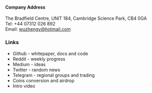 
#### Company Address
The Bradfield Centre, UNIT 184, Cambridge Science Park, CB4 0GA <br>
Tel: +44 07312 026 892 <br>
Email: wuzhengy@hotmail.com <br>

### Links
* Github - whitepaper, docs and code
* Reddit - weekly progress
* Medium - ideas
* Twitter - random news
* Telegram - regional groups and trading
* Coins conversion and airdrop
* Intro video
